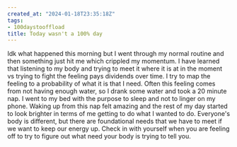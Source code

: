 ```yaml
---
created_at: "2024-01-18T23:35:18Z"
tags:
- 100daystooffload
title: Today wasn't a 100% day
---
```


Idk what happened this morning but I went through my normal routine and then something just hit me which crippled my momentum. I have learned that listening to my body and trying to meet it where it is at in the moment vs trying to fight the feeling pays dividends over time. I try to map the feeling to a probability of what it is that I need. Often this feeling comes from not having enough water, so I drank some water and took a 20 minute nap. I went to my bed with the purpose to sleep and not to linger on my phone. Waking up from this nap felt amazing and the rest of my day started to look brighter in terms of me getting to do what I wanted to do. Everyone's body is different, but there are foundational needs that we have to meet if we want to keep our energy up. Check in with yourself when you are feeling off to try to figure out what need your body is trying to tell you.
